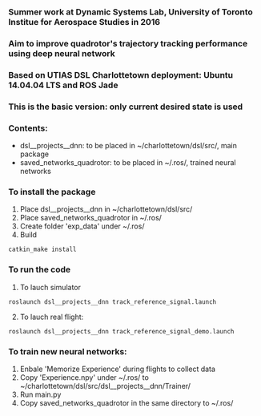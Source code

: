 ### Summer work at Dynamic Systems Lab, University of Toronto Institue for Aerospace Studies in 2016
### Aim to improve quadrotor's trajectory tracking performance using deep neural network
### Based on UTIAS DSL Charlottetown deployment: Ubuntu 14.04.04 LTS and ROS Jade 
### This is the basic version: only current desired state is used

### Contents:
- dsl__projects__dnn: to be placed in ~/charlottetown/dsl/src/, main package
- saved_networks_quadrotor: to be placed in ~/.ros/, trained neural networks

### To install the package
1. Place dsl__projects__dnn in ~/charlottetown/dsl/src/
2. Place saved_networks_quadrotor in ~/.ros/
3. Create folder 'exp_data' under ~/.ros/
4. Build
```
catkin_make install
```
### To run the code
1. To lauch simulator
```
roslaunch dsl__projects__dnn track_reference_signal.launch
```
2. To lauch real flight:
```
roslaunch dsl__projects__dnn track_reference_signal_demo.launch
```
### To train new neural networks:
1. Enbale 'Memorize Experience' during flights to collect data
2. Copy 'Experience.npy' under ~/.ros/ to ~/charlottetown/dsl/src/dsl__projects__dnn/Trainer/
3. Run main.py
4. Copy saved_networks_quadrotor in the same directory to ~/.ros/









